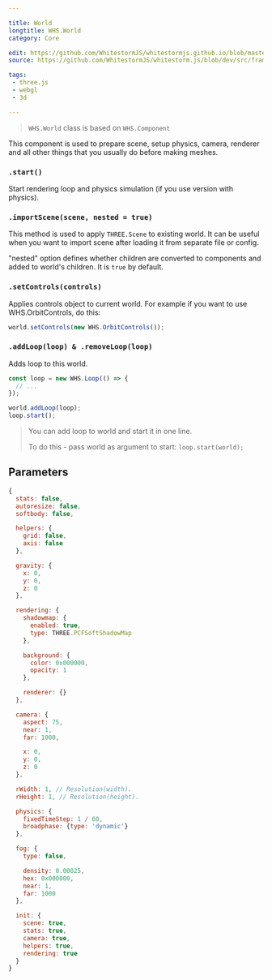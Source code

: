 ```yaml
---

title: World
longtitle: WHS.World
category: Core

edit: https://github.com/WhitestormJS/whitestormjs.github.io/blob/master/src/pages/docs/core/world.md
source: https://github.com/WhitestormJS/whitestorm.js/blob/dev/src/framework/core/World.js

tags:
 - three.js
 - webgl
 - 3d

---
```


> `WHS.World` class is based on `WHS.Component`

This component is used to prepare scene, setup physics, camera, renderer and all other things that you usually do before making meshes.

### `.start()`

Start rendering loop and physics simulation (if you use version with physics).

### `.importScene(scene, nested = true)`

This method is used to apply `THREE.Scene` to existing world. It can be useful when you want to import scene after loading it from separate file or config.

"nested" option defines whether children are converted to components and added to world's children. It is `true` by default.

### `.setControls(controls)`

Applies controls object to current world. For example if you want to use WHS.OrbitControls, do this:

```javascript
world.setControls(new WHS.OrbitControls());
```

### `.addLoop(loop) & .removeLoop(loop)`

Adds loop to this world.

```javascript
const loop = new WHS.Loop(() => {
  // ...
});

world.addLoop(loop);
loop.start();
```

> You can add loop to world and start it in one line.
>
> To do this - pass world as argument to start: `loop.start(world);`

## Parameters

```javascript
{
  stats: false,
  autoresize: false,
  softbody: false,

  helpers: {
    grid: false,
    axis: false
  },

  gravity: {
    x: 0,
    y: 0,
    z: 0
  },

  rendering: {
    shadowmap: {
      enabled: true,
      type: THREE.PCFSoftShadowMap
    },

    background: {
      color: 0x000000,
      opacity: 1
    },

    renderer: {}
  },

  camera: {
    aspect: 75,
    near: 1,
    far: 1000,

    x: 0,
    y: 0,
    z: 0
  },

  rWidth: 1, // Resolution(width).
  rHeight: 1, // Resolution(height).

  physics: {
    fixedTimeStep: 1 / 60,
    broadphase: {type: 'dynamic'}
  },

  fog: {
    type: false,

    density: 0.00025,
    hex: 0x000000,
    near: 1,
    far: 1000
  },

  init: {
    scene: true,
    stats: true,
    camera: true,
    helpers: true,
    rendering: true
  }
}
```
